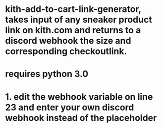 # kith-add-to-cart-link-generator, takes input of any sneaker product link on kith.com and returns to a discord webhook the size and corresponding checkoutlink.
# requires python 3.0
# 1. edit the webhook variable on line 23 and enter your own discord webhook instead of the placeholder
